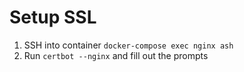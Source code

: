 # Setup SSL
1. SSH into container `docker-compose exec nginx ash`
2. Run `certbot --nginx` and fill out the prompts

